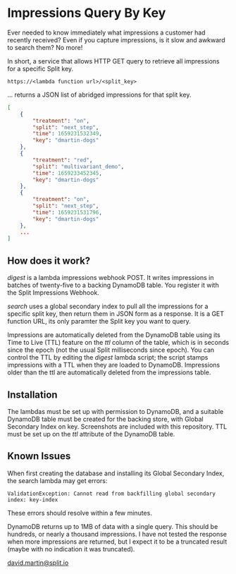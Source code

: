 # Impressions Query By Key

Ever needed to know immediately what impressions a customer had recently received? Even if you capture impressions, is it slow and awkward to search them?  No more!

In short, a service that allows HTTP GET query to retrieve all impressions for a specific Split key.

```
https://<lambda function url>/<split_key>
```

... returns a JSON list of abridged impressions for that split key.

```json
[
    {
        "treatment": "on",
        "split": "next_step",
        "time": 1659231532349,
        "key": "dmartin-dogs"
    },
    {
        "treatment": "red",
        "split": "multivariant_demo",
        "time": 1659233452345,
        "key": "dmartin-dogs"
    },
    {
        "treatment": "on",
        "split": "next_step",
        "time": 1659231531796,
        "key": "dmartin-dogs"
    },
    ...
]
```

## How does it work?

*digest* is a lambda impressions webhook POST.  It writes impressions in batches of twenty-five to a backing DynamoDB table.  You register it with the Split Impressions Webhook.

*search* uses a global secondary index to pull all the impressions for a specific split key, then return them in JSON form as a response.  It is a GET function URL, its only paramter the Split key you want to query.

Impressions are automatically deleted from the DynamoDB table using its Time to Live (TTL) feature on the *ttl* column of the table, which is in seconds since the epoch (not the usual Split milliseconds since epoch).  You can control the TTL by editing the *digest* lambda script; the script stamps impressions with a TTL when they are loaded to DynamoDB.  Impressions older than the ttl are automatically deleted from the impressions table.

## Installation

The lambdas must be set up with permission to DynamoDB, and a suitable DynamoDB table must be created for the backing store, with Global Secondary Index on key.  Screenshots are included with this repository.  TTL must be set up on the *ttl* attribute of the DynamoDB table.

## Known Issues

When first creating the database and installing its Global Secondary Index, the search lambda may get errors:

```
ValidationException: Cannot read from backfilling global secondary index: key-index
```

These errors should resolve within a few minutes.

DynamoDB returns up to 1MB of data with a single query.  This should be hundreds, or nearly a thousand impressions.  I have not tested the response when more impressions are returned, but I expect it to be a truncated result (maybe with no indication it was truncated).  

david.martin@split.io

